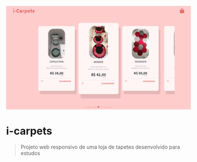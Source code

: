 <div align="center">
<a href="https://geovanijose.github.io/i-carpets/">
  <img src="./img/snapshot.PNG" alt="#i-Carpets" />
  </a>
</div>

# i-carpets
 > Projeto web responsivo de uma loja de tapetes desenvolvido para estudos
